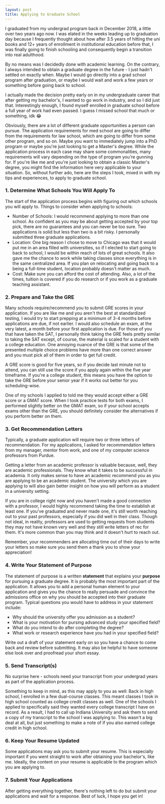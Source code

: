 ```yaml
---
layout: post
title: Applying to Graduate School
---
```


I graduated from my undergrad program back in December 2018, a little over two years ago now. I was elated in the weeks leading up to graduation day because I frequently thought about how after 3.5 years of hitting the uni books and 12+ years of enrollment in institutional education before that, I was finally going to finish schooling and consequently begin a transition into real adulthood.

By no means was I decidedly done with academic learning. On the contrary, I always intended to obtain a graduate degree in the future - I just hadn't settled on exactly when. Maybe I would go directly into a grad school program after graduation, or maybe I would wait and work a few years or something before going back to school.

I actually made the decision pretty early on in my undergraduate career that after getting my bachelor's, I wanted to go work in industry, and so I did just that. Interestingly enough, I found myself enrolled in graduate school before a full year of work had even passed. I guess I missed school that much or something, idk :joy:

Obviously, there are a lot of different graduate opportunities a person can pursue. The application requirements for med school are going to differ from the requirements for law school, which are going to differ from some other program, and so on. Maybe you want to immediately jump into a PhD program or maybe you're just looking to get a Master's degree. While the application process in each case may share some commonalities, many requirements will vary depending on the type of program you're gunning for. If you're like me and you're just looking to obtain a classic Master's degree, you might find the information here very applicable to your situation. So, without further ado, here are the steps I took, mixed in with my tips and experiences, to apply to graduate school.

### 1. Determine What Schools You Will Apply To
The start of the application process begins with figuring out which schools you will apply to. Things to consider when applying to schools:
- Number of Schools: I would recommend applying to more than one school. As confident as you may be about getting accepted by your top pick, there are no guarantees and you can never be too sure. Two applications is solid but less than two is a bit risky. I personally submitted three graduate applications.
- Location: One big reason I chose to move to Chicago was that it would put me in an area filled with universities, so if I elected to start going to back to school, I would be within reach of lots of great schools. It also gave me the chance to work while taking classes since everything is in the same centralized area. If you plan on relocating and going back to a being a full-time student, location probably doesn't matter as much.
- Cost: Make sure you can afford the cost of attending. Also, a lot of the times, tuition is covered if you do research or if you work as a graduate teaching assistant.

### 2. Prepare and Take the GRE
Many schools require/recommend you to submit GRE scores in your application. If you are like me and you aren't the best at standardized testing, I would try to start prepping at a minimum of 3-4 months before applications are due, if not earlier. I would also schedule an exam, at the very latest, a month before your first application is due. For those of you that have taken the SAT, I personally think taking the GRE feels pretty similar to taking the SAT except, of course, the material is scaled for a student with a college education. One annoying nuance of the GRE is that some of the presented multiple choice problems have more than one correct answer and you must pick all of them in order to get full credit.

A GRE score is good for five years, so if you decide last minute not to attend, you can still use the score if you apply again within the five year timeframe. If you're a college student, this means you have the option to take the GRE before your senior year if it works out better for you scheduling-wise.

One of my schools I applied to told me they would accept either a GRE score or a GMAT score. When I took practice tests for both exams, I performed slightly better on the GMAT exam, so if your school accepts exams other than the GRE, you should definitely consider the alternatives if you perform better on them.

### 3. Get Recommendation Letters
Typically, a graduate application will require two or three letters of recommendation. For my applications, I asked for recommendation letters from my manager, mentor from work, and one of my computer science professors from Purdue.

Getting a letter from an academic professor is valuable because, well, they are academic professionals. They know what it takes to be successful in academia. It only makes sense to have an academic recommend you as you are applying to be an academic student. The university which you are applying to will also gain better insight on how you will perform as a student in a university setting.

If you are in college right now and you haven't made a good connection with a professor, I would highly recommend taking the time to establish at least one. If you've graduated and never made one, it's still worth reaching out to your past professors, especially if you did well in their class. Though not ideal, in reality, professors are used to getting requests from students they may not have known very well and they still write letters of rec for them. It's more common than you may think and it doesn't hurt to reach out.

Remember, your recommenders are allocating time out of their days to write your letters so make sure you send them a thank you to show your appreciation!

### 4. Write Your Statement of Purpose
The statement of purpose is a written **statement** that explains your **purpose** for pursuing a graduate degree. It is probably the most important part of the application. It allows you to add a personal human element to your application and gives you the chance to really persuade and convince the admissions office on why you should be accepted into their graduate program. Typical questions you would have to address in your statement include:
- Why should the university offer you admission as a student?
- What is your motivation for pursing advanced study your specified field?
- What do you intend to do after completing the degree?
- What work or research experience have you had in your specified field?

Write out a draft of your statement early on so you have a chance to come back and review before submitting. It may also be helpful to have someone else look over and proofread your short essay.

### 5. Send Transcript(s)
No surprise here - schools need your transcript from your undergrad years as part of the application process.

Something to keep in mind, as this may apply to you as well: Back in high school, I enrolled in a few dual-course classes. This meant classes I took in high school counted as college credit classes as well. One of the schools I applied to specifically said they wanted every college transcript I have on record. As a result, I had to call up Indiana University and ask them to send a copy of my transcript to the school I was applying to. This wasn't a big deal at all, but just something to make a note of if you also earned college credit in high school.

### 6. Keep Your Resume Updated
Some applications may ask you to submit your resume. This is especially important if you went straight to work after obtaining your bachelor's, like me. Ideally, the content on your resume is applicable to the program which you are applying to.

### 7. Submit Your Applications
After getting everything together, there's nothing left to do but submit your applications and wait for a response. Best of luck, I hope you get in!
